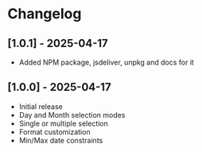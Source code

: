 # Changelog

## [1.0.1] - 2025-04-17
- Added NPM package, jsdeliver, unpkg and docs for it

## [1.0.0] - 2025-04-17
- Initial release
- Day and Month selection modes
- Single or multiple selection
- Format customization
- Min/Max date constraints